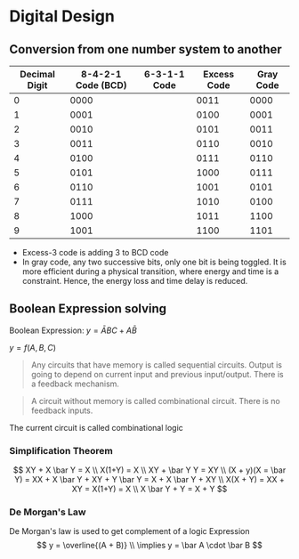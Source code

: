 # Digital Design

## Conversion from one number system to another

| Decimal Digit | 8-4-2-1 Code (BCD) | 6-3-1-1 Code | Excess Code | Gray Code |
| --------------- | --------------- | --------------- | --------------- | --------------- |
| 0 | 0000 |  | 0011 | 0000 |
| 1 | 0001 |  | 0100 | 0001 |
| 2 | 0010 |  | 0101 | 0011 |
| 3 | 0011 |  | 0110 | 0010 |
| 4 | 0100 |  | 0111 | 0110 |
| 5 | 0101 |  | 1000 | 0111 |
| 6 | 0110 |  | 1001 | 0101 |
| 7 | 0111 |  | 1010 | 0100 |
| 8 | 1000 |  | 1011 | 1100 |
| 9 | 1001 |  | 1100 | 1101 |

* Excess-3 code is adding 3 to BCD code
* In gray code, any two successive bits, only one bit is being toggled. It is more efficient during a physical transition, where energy and time is a constraint. Hence, the energy loss and time delay is reduced.

## Boolean Expression solving

Boolean Expression: $y = \bar ABC + A\bar B$

$y = f(A,B,C)$

> Any circuits that have memory is called sequential circuits. Output is going to depend on current input and previous input/output. There is a feedback mechanism.

> A circuit without memory is called combinational circuit. There is no feedback inputs.

The current circuit is called combinational logic

### Simplification Theorem

$$
XY + X \bar Y = X \\
X(1+Y) = X \\
XY + \bar Y Y = XY \\
(X + y)(X = \bar Y) = XX + X \bar Y + XY + Y \bar Y = X + X \bar Y + XY \\
X(X + Y) = XX + XY = X(1+Y) = X \\
X \bar Y + Y = X + Y
$$

### De Morgan's Law

De Morgan's law is used to get complement of a logic Expression
$$
y = \overline{(A + B)} \\
\implies y = \bar A \cdot \bar B
$$
